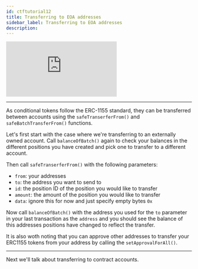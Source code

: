 ```yaml
---
id: ctftutorial12
title: Transferring to EOA addresses
sidebar_label: Transferring to EOA addresses
description:
---
```

<div class="resp-container">
    <iframe class="resp-iframe" src="https://www.youtube-nocookie.com/embed/uZNWq07Y4Ag?start=3545" frameborder="0" allow="accelerometer; autoplay; encrypted-media; gyroscope; picture-in-picture" allowfullscreen></iframe>
</div>

---

As conditional tokens follow the ERC-1155 standard, they can be transferred between accounts using the `safeTranserferFrom()` and `safeBatchTransferFrom()` functions.

Let's first start with the case where we're transferring to an externally owned account. Call `balanceOfBatch()` again to check your balances in the different positions you have created and pick one to transfer to a different account.

Then call `safeTranserferFrom()` with the following parameters:
* `from`: your addresses
* `to`: the address you want to send to
* `id`: the position ID of the position you would like to transfer
* `amount`: the amount of the position you would like to transfer
* `data`: ignore this for now and just specify empty bytes `0x`

Now call `balanceOfBatch()` with the address you used for the `to` parameter in your last transaction as the `address` and you should see the balance of this addresses positions have changed to reflect the transfer.

It is also woth noting that you can approve other addresses to transfer your ERC1155 tokens from your address by calling the `setApprovalForAll()`.

---

Next we'll talk about transferring to contract accounts.
